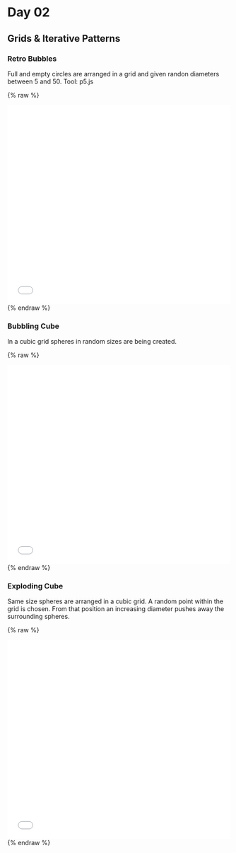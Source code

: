 # Day 02

## Grids & Iterative Patterns

### Retro Bubbles

Full and empty circles are arranged in a grid and given randon diameters between 5 and 50.
Tool: p5.js

{% raw %}
<iframe src="content/day02/01/embed.html" width="100%" height="450" frameborder="no"></iframe>
{% endraw %}

### Bubbling Cube

In a cubic grid spheres in random sizes are being created.

{% raw %}
<iframe src="content/day02/02/embed.html" width="100%" height="450" frameborder="no"></iframe>
{% endraw %}

### Exploding Cube

Same size spheres are arranged in a cubic grid. A random point within the grid is chosen. From that position an increasing diameter pushes away the surrounding spheres.

{% raw %}
<iframe src="content/day02/03/embed.html" width="100%" height="450" frameborder="no"></iframe>
{% endraw %}